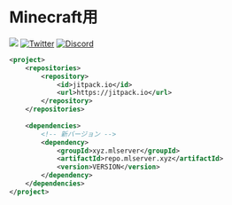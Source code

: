 # Minecraft用

[![](https://jitpack.io/v/xyz.mlserver/repo.mlserver.xyz.svg)](https://jitpack.io/#xyz.mlserver/repo.mlserver.xyz)
[![Twitter](https://badgen.net/twitter/follow/meoto2408?icon=twitter)](https://twitter.com/meoto2408)
[![Discord](https://discord.com/api/guilds/556844677115150366/widget.png)](https://discord.mlserver.xyz)

```xml
<project>
    <repositories>
        <repository>
            <id>jitpack.io</id>
            <url>https://jitpack.io</url>
        </repository>
    </repositories>
    
    <dependencies>
        <!-- 新バージョン -->
        <dependency>
            <groupId>xyz.mlserver</groupId>
            <artifactId>repo.mlserver.xyz</artifactId>
            <version>VERSION</version>
        </dependency>
    </dependencies>
</project>
```